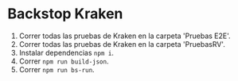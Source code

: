 # Backstop Kraken

1. Correr todas las pruebas de Kraken en la carpeta 'Pruebas E2E'.
2. Correr todas las pruebas de Kraken en la carpeta 'PruebasRV'.
3. Instalar dependencias `npm i`.
4. Correr `npm run build-json`.
5. Correr `npm run bs-run`.
